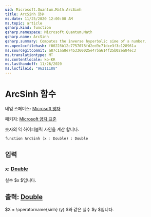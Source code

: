 ```yaml
---
uid: Microsoft.Quantum.Math.ArcSinh
title: ArcSinh 함수
ms.date: 11/25/2020 12:00:00 AM
ms.topic: article
qsharp.kind: function
qsharp.namespace: Microsoft.Quantum.Math
qsharp.name: ArcSinh
qsharp.summary: Computes the inverse hyperbolic sine of a number.
ms.openlocfilehash: f00228b12c7757078fd2ed9c71dce3f3c128961a
ms.sourcegitcommit: a87c1aa8e7453360025e47ba614f25b02ea84ec3
ms.translationtype: MT
ms.contentlocale: ko-KR
ms.lasthandoff: 11/26/2020
ms.locfileid: "96211188"
---
```

# <a name="arcsinh-function"></a>ArcSinh 함수

네임 스페이스: [Microsoft 양자](xref:Microsoft.Quantum.Math)

패키지: [Microsoft 양자 표준](https://nuget.org/packages/Microsoft.Quantum.Standard)


숫자의 역 하이퍼볼릭 사인을 계산 합니다.

```qsharp
function ArcSinh (x : Double) : Double
```


## <a name="input"></a>입력

### <a name="x--double"></a>x: [Double](xref:microsoft.quantum.lang-ref.double)

실수 $x $입니다.



## <a name="output--double"></a>출력: [Double](xref:microsoft.quantum.lang-ref.double)

$X = \operatorname{sinh} (y) $와 같은 실수 $y $입니다.